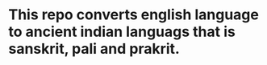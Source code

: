 # This repo converts english language to ancient indian languags that is sanskrit, pali and prakrit.
